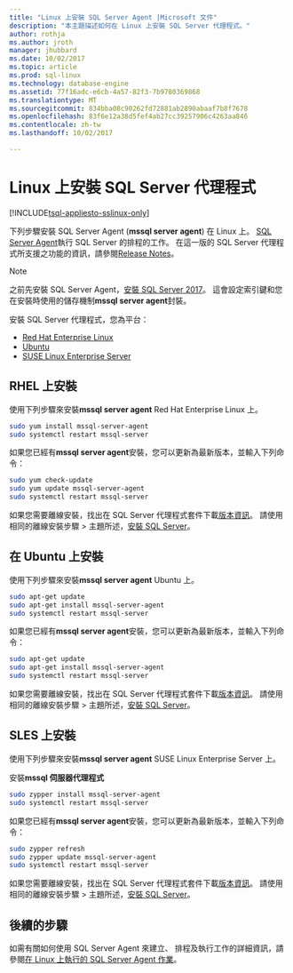 ```yaml
---
title: "Linux 上安裝 SQL Server Agent |Microsoft 文件"
description: "本主題描述如何在 Linux 上安裝 SQL Server 代理程式。"
author: rothja
ms.author: jroth
manager: jhubbard
ms.date: 10/02/2017
ms.topic: article
ms.prod: sql-linux
ms.technology: database-engine
ms.assetid: 77f16adc-e6cb-4a57-82f3-7b9780369868
ms.translationtype: MT
ms.sourcegitcommit: 834bba08c90262fd72881ab2890abaaf7b8f7678
ms.openlocfilehash: 83f6e12a38d5fef4ab27cc39257906c4263aa846
ms.contentlocale: zh-tw
ms.lasthandoff: 10/02/2017

---
```

# <a name="install-sql-server-agent-on-linux"></a>Linux 上安裝 SQL Server 代理程式

[!INCLUDE[tsql-appliesto-sslinux-only](../includes/tsql-appliesto-sslinux-only.md)]

下列步驟安裝 SQL Server Agent (**mssql server agent**) 在 Linux 上。 [SQL Server Agent](https://docs.microsoft.com/sql/ssms/agent/sql-server-agent)執行 SQL Server 的排程的工作。 在這一版的 SQL Server 代理程式所支援之功能的資訊，請參閱[Release Notes](sql-server-linux-release-notes.md)。

> [!NOTE]
> 之前先安裝 SQL Server Agent，[安裝 SQL Server 2017](sql-server-linux-setup.md#platforms)。 這會設定索引鍵和您在安裝時使用的儲存機制**mssql server agent**封裝。

安裝 SQL Server 代理程式，您為平台：

- [Red Hat Enterprise Linux](#RHEL)
- [Ubuntu](#ubuntu)
- [SUSE Linux Enterprise Server](#SLES)

## <a name="RHEL">RHEL 上安裝</a>

使用下列步驟來安裝**mssql server agent** Red Hat Enterprise Linux 上。 

```bash
sudo yum install mssql-server-agent
sudo systemctl restart mssql-server
```

如果您已經有**mssql server agent**安裝，您可以更新為最新版本，並輸入下列命令：

```bash
sudo yum check-update
sudo yum update mssql-server-agent
sudo systemctl restart mssql-server
```

如果您需要離線安裝，找出在 SQL Server 代理程式套件下載[版本資訊](sql-server-linux-release-notes.md)。 請使用相同的離線安裝步驟 > 主題所述，[安裝 SQL Server](sql-server-linux-setup.md#offline)。

## <a name="ubuntu">在 Ubuntu 上安裝</a>

使用下列步驟來安裝**mssql server agent** Ubuntu 上。 

```bash
sudo apt-get update 
sudo apt-get install mssql-server-agent
sudo systemctl restart mssql-server
```

如果您已經有**mssql server agent**安裝，您可以更新為最新版本，並輸入下列命令：

```bash
sudo apt-get update 
sudo apt-get install mssql-server-agent
sudo systemctl restart mssql-server
```

如果您需要離線安裝，找出在 SQL Server 代理程式套件下載[版本資訊](sql-server-linux-release-notes.md)。 請使用相同的離線安裝步驟 > 主題所述，[安裝 SQL Server](sql-server-linux-setup.md#offline)。

## <a name="SLES">SLES 上安裝</a>

使用下列步驟來安裝**mssql server agent** SUSE Linux Enterprise Server 上。 

安裝**mssql 伺服器代理程式** 

```bash
sudo zypper install mssql-server-agent
sudo systemctl restart mssql-server
```

如果您已經有**mssql server agent**安裝，您可以更新為最新版本，並輸入下列命令：

```bash
sudo zypper refresh
sudo zypper update mssql-server-agent
sudo systemctl restart mssql-server
```

如果您需要離線安裝，找出在 SQL Server 代理程式套件下載[版本資訊](sql-server-linux-release-notes.md)。 請使用相同的離線安裝步驟 > 主題所述，[安裝 SQL Server](sql-server-linux-setup.md#offline)。

## <a name="next-steps"></a>後續的步驟
如需有關如何使用 SQL Server Agent 來建立、 排程及執行工作的詳細資訊，請參閱[在 Linux 上執行的 SQL Server Agent 作業](sql-server-linux-run-sql-server-agent-job.md)。

